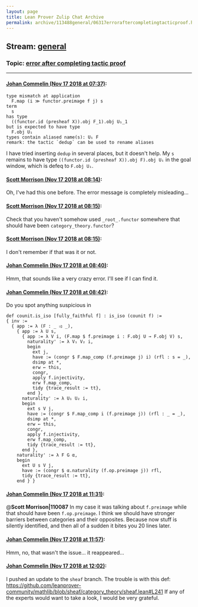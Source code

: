 ```yaml
---
layout: page
title: Lean Prover Zulip Chat Archive 
permalink: archive/113488general/06317erroraftercompletingtacticproof.html
---
```


## Stream: [general](index.html)
### Topic: [error after completing tactic proof](06317erroraftercompletingtacticproof.html)

---

#### [Johan Commelin (Nov 17 2018 at 07:37)](https://leanprover.zulipchat.com/#narrow/stream/113488-general/topic/error%20after%20completing%20tactic%20proof/near/147866833):
```lean
type mismatch at application
  F.map (i ≫ functor.preimage f j) s
term
  s
has type
  ((functor.id (presheaf X)).obj F_1).obj U₁_1
but is expected to have type
  F.obj U₁
types contain aliased name(s): U₁ F
remark: the tactic `dedup` can be used to rename aliases
```
I have tried inserting `dedup` in several places, but it doesn't help. My `s` remains to have type `((functor.id (presheaf X)).obj F).obj U₁` in the goal window, which is defeq to `F.obj U₁`.

#### [Scott Morrison (Nov 17 2018 at 08:14)](https://leanprover.zulipchat.com/#narrow/stream/113488-general/topic/error%20after%20completing%20tactic%20proof/near/147867786):
Oh, I've had this one before. The error message is completely misleading...

#### [Scott Morrison (Nov 17 2018 at 08:15)](https://leanprover.zulipchat.com/#narrow/stream/113488-general/topic/error%20after%20completing%20tactic%20proof/near/147867790):
Check that you haven't somehow used `_root_.functor` somewhere that should have been `category_theory.functor`?

#### [Scott Morrison (Nov 17 2018 at 08:15)](https://leanprover.zulipchat.com/#narrow/stream/113488-general/topic/error%20after%20completing%20tactic%20proof/near/147867793):
I don't remember if that was it or not.

#### [Johan Commelin (Nov 17 2018 at 08:40)](https://leanprover.zulipchat.com/#narrow/stream/113488-general/topic/error%20after%20completing%20tactic%20proof/near/147868427):
Hmm, that sounds like a very crazy error. I'll see if I can find it.

#### [Johan Commelin (Nov 17 2018 at 08:42)](https://leanprover.zulipchat.com/#narrow/stream/113488-general/topic/error%20after%20completing%20tactic%20proof/near/147868475):
Do you spot anything suspicious in
```lean
def counit.is_iso [fully_faithful f] : is_iso (counit f) :=
{ inv :=
  { app := λ (F : _ ⥤ _),
    { app := λ U s,
      { app := λ V i, (F.map $ f.preimage i : F.obj U → F.obj V) s,
        naturality' := λ V₁ V₂ i,
        begin
          ext j,
          have := (congr $ F.map_comp (f.preimage j) i) (rfl : s = _),
          dsimp at *,
          erw ← this,
          congr,
          apply f.injectivity,
          erw f.map_comp,
          tidy {trace_result := tt},
        end },
      naturality' := λ U₁ U₂ i,
      begin
        ext s V j,
        have := (congr $ F.map_comp i (f.preimage j)) (rfl : _ = _),
        dsimp at *,
        erw ← this,
        congr,
        apply f.injectivity,
        erw f.map_comp,
        tidy {trace_result := tt},
      end },
    naturality' := λ F G α,
    begin
      ext U s V j,
      have := (congr $ α.naturality (f.op.preimage j)) rfl,
      tidy {trace_result := tt},
    end } }
```

#### [Johan Commelin (Nov 17 2018 at 11:31)](https://leanprover.zulipchat.com/#narrow/stream/113488-general/topic/error%20after%20completing%20tactic%20proof/near/147872942):
@**Scott Morrison|110087** In my case it was talking about `f.preimage` while that should have been `f.op.preimage`.
I think we should have stronger barriers between categories and their opposites. Because now stuff is silently identified, and then all of a sudden it bites you 20 lines later.

#### [Johan Commelin (Nov 17 2018 at 11:57)](https://leanprover.zulipchat.com/#narrow/stream/113488-general/topic/error%20after%20completing%20tactic%20proof/near/147873601):
Hmm, no, that wasn't the issue... it reappeared...

#### [Johan Commelin (Nov 17 2018 at 12:02)](https://leanprover.zulipchat.com/#narrow/stream/113488-general/topic/error%20after%20completing%20tactic%20proof/near/147873776):
I pushed an update to the `sheaf` branch. The trouble is with this def: https://github.com/leanprover-community/mathlib/blob/sheaf/category_theory/sheaf.lean#L241
If any of the experts would want to take a look, I would be very grateful.

